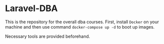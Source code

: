 # Laravel-DBA

This is the repository for the overall dba courses. First, install `Docker` on your machine and then use command `docker-compose up -d` to boot up images.


Necessary tools are provided beforehand.
